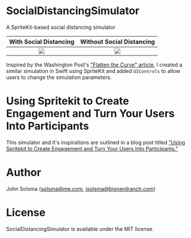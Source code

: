 # SocialDistancingSimulator
A SpriteKit-based social distancing simulator

With Social Distancing             |  Without Social Distancing
:-------------------------:|:-------------------------:
![](https://github.com/bignerdranch/SocialDistancingSimulator/blob/master/Images/larger_with_social_distancing.gif)  |  ![](https://github.com/bignerdranch/SocialDistancingSimulator/blob/master/Images/larger_without_social_distancing.gif)

Inspired by the Washington Post's ["Flatten the Curve" article](https://www.washingtonpost.com/graphics/2020/world/corona-simulator/), I created a similar simulation in Swift using SpriteKit and added `UIControls` to allow users to change the simulation parameters. 

# Using Spritekit to Create Engagement and Turn Your Users Into Participants

This simulator and it's inspirations are outlined in a blog post titled ["Using Spritekit to Create Engagement and Turn Your Users Into Participants."](https://www.bignerdranch.com/?p=4286&preview=1&_ppp=217e866520)

# Author

John Solsma (solsma@me.com, jsolsma@bignerdranch.com)

# License

SocialDistancingSimulator is available under the MIT license.
